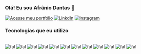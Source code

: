### Olá! Eu sou Afrânio Dantas 👋

[![Acesse meu portfólio](https://img.shields.io/website?label=Portfólio&style=for-the-badge&url=https://marvinx9.github.io/portfolio_projetos/)](https://marvinx9.github.io/portfolio_projetos/)
[![LinkdIn](https://img.shields.io/badge/LinkedIn-0077B5?style=for-the-badge&logo=linkedin&logoColor=white)](https://www.linkedin.com/in/afranionunesdantas/)
[![Instagram](https://img.shields.io/badge/Instagram-E4405F?style=for-the-badge&logo=instagram&logoColor=white)](https://www.instagram.com/afranio_dev/)



### Tecnologias que eu utilizo

<div style="display: inline_block"><br/>
  <img align="center" alt="fal" src="https://img.shields.io/badge/JavaScript-323330?style=for-the-badge&logo=javascript&logoColor=F7DF1E">
  <img align="center" alt="fal" src="https://img.shields.io/badge/Python-3776AB?style=for-the-badge&logo=python&logoColor=white">
  <img align="center" alt="fal" src="https://img.shields.io/badge/Microsoft_Excel-217346?style=for-the-badge&logo=microsoft-excel&logoColor=white">
  <img align="center" alt="fal" src="https://img.shields.io/badge/SQLite-07405E?style=for-the-badge&logo=sqlite&logoColor=white">
  <img align="center" alt="fal" src="https://img.shields.io/badge/MongoDB-4EA94B?style=for-the-badge&logo=mongodb&logoColor=white">
  <img align="center" alt="fal" src="https://img.shields.io/badge/PostgreSQL-316192?style=for-the-badge&logo=postgresql&logoColor=white">
  <img align="center" alt="fal" src="https://img.shields.io/badge/Flask-000000?style=for-the-badge&logo=flask&logoColor=white">
  <img align="center" alt="fal" src="https://img.shields.io/badge/Spring-6DB33F?style=for-the-badge&logo=spring&logoColor=white">
  <img align="center" alt="fal" src="https://img.shields.io/badge/Django-092E20?style=for-the-badge&logo=django&logoColor=white">
  <img align="center" alt="fal" src="https://img.shields.io/badge/Java-ED8B00?style=for-the-badge&logo=openjdk&logoColor=white">
  <img align="center" alt="fal" src="https://img.shields.io/badge/HTML5-E34F26?style=for-the-badge&logo=html5&logoColor=white">
  <img align="center" alt="fal" src="https://img.shields.io/badge/CSS3-1572B6?style=for-the-badge&logo=css3&logoColor=white">
</div>



